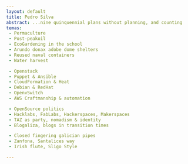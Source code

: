 ```yaml
---
layout: default
title: Pedro Silva
abstract: ...nine quinquennial plans without planning, and counting
temas:
 - Permaculture
 - Post-peakoil
 - EcoGardening in the school
 - Arundo donax adobe dome shelters
 - Reused naval containers
 - Water harvest

 - Openstack
 - Puppet & Ansible
 - CloudFormation & Heat
 - Debian & RedHat 
 - OpenvSwitch
 - AWS Craftmanship & automation

 - OpenSource politics
 - Hacklabs, FabLabs, Hackerspaces, Makerspaces
 - TAZ as party, nomadism & identity
 - Blogaliza, blogs in transition times

 - Closed fingering galician pipes
 - Zanfona, Santalices way
 - Irish flute, Sligo Style

---
```

